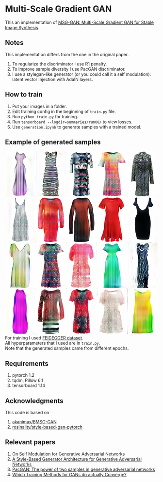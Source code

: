 # Multi-Scale Gradient GAN

This an implementation of [MSG-GAN: Multi-Scale Gradient GAN for Stable Image Synthesis](https://arxiv.org/abs/1903.06048).

## Notes

This implementation differs from the one in the original paper.

1. To regularize the discriminator I use R1 penalty.
2. To improve sample diversity I use PacGAN discriminator.
3. I use a stylegan-like generator (or you could call it a self modulation):  
latent vector injection with AdaIN layers.

## How to train
1. Put your images in a folder.
2. Edit training config in the beginning of `train.py` file.
3. Run `python train.py` for training.
4. Run `tensorboard --logdir=summaries/run00/` to view losses.
5. Use `generation.ipynb` to generate samples with a trained model.

## Example of generated samples

![samples](samples.jpg)
For training I used [FEIDEGGER dataset](https://github.com/zalandoresearch/feidegger).  
All hyperparameters that I used are in `train.py`.  
Note that the generated samples came from different epochs.

## Requirements
1. pytorch 1.2
2. tqdm, Pillow 6.1
3. tensorboard 1.14

## Acknowledgments

This code is based on

1. [akanimax/BMSG-GAN](https://github.com/akanimax/BMSG-GAN)
2. [rosinality/style-based-gan-pytorch](https://github.com/rosinality/style-based-gan-pytorch)

## Relevant papers

1. [On Self Modulation for Generative Adversarial Networks](https://arxiv.org/abs/1810.01365)
2. [A Style-Based Generator Architecture for Generative Adversarial Networks](https://arxiv.org/abs/1812.04948)
3. [PacGAN: The power of two samples in generative adversarial networks](https://arxiv.org/abs/1712.04086)
4. [Which Training Methods for GANs do actually Converge?](https://arxiv.org/abs/1801.04406)
